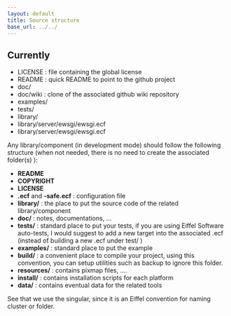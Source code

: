 ```yaml
---
layout: default
title: Source structure
base_url: ../../
---
```

## Currently ##

- LICENSE : file containing the global license
- README : quick README to point to the github project
- doc/
- doc/wiki : clone of the associated github wiki repository
- examples/
- tests/
- library/
- library/server/ewsgi/ewsgi.ecf
- library/server/ewsgi/ewsgi.ecf

Any library/component (in development mode) should follow the following structure (when not needed, there is no need to create the associated folder(s) ):

- **README**
- **COPYRIGHT**
- **LICENSE**
- **.ecf** and **-safe.ecf** : configuration file
- **library/** : the place to put the source code of the related library/component
- **doc/** : notes, documentations, ...
- **tests/** : standard place to put your tests, if you are using Eiffel Software auto-tests, I would suggest to add a new target into the associated .ecf  (instead of building a new .ecf under test/ )
- **examples/** : standard place to put the example
- **build/** : a convenient place to compile your project, using this convention, you can setup utilities such as backup to ignore this folder.
- **resources/** : contains pixmap files, ....
- **install/** : contains installation scripts for each platform
- **data/** : contains eventual data for the related tools

See that we use the singular, since it is an Eiffel convention for naming cluster or folder.
